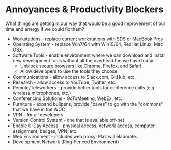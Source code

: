 # Annoyances &amp; Productivity Blockers

 What things are getting in our way that would be a good improvement of our time and energy if we could fix them? 

- Workstations - replace current workstations with SDS or MacBook Pros
- Operating System - replace Win7/64 with Win10/64, RedHat Linux, Mac OSX
- Software Tools - enable environment where we can download and install new development tools without all the overhead the we have today
  - Unblock secure browsers like Chrome, Firefox, and Safari
  - Allow developers to use the tools they choose
- Communications - allow access to Slack.com, GitHub, etc.
- Research - allow access to YouTube, Twitter, etc. 
- Remote/Teleworkers - provide better tools for conference calls (e.g. wireless microphones, etc.)
- Conferencing Solutions - GoToMeeting, WebEx, etc.
- Furniture - expand bullpens, provide "caves" to go with the "commons" that we have in the WOC
- VPN - for all developers
- Version Control System - one that is available off-net
- Enable 0-Day Access - physical access, network access, computer assignment, badges, VPN, etc.
- Web Environment - includes web proxy; Plaz will elaborate... 
- Development Network (Ring-Fenced Environment) 
